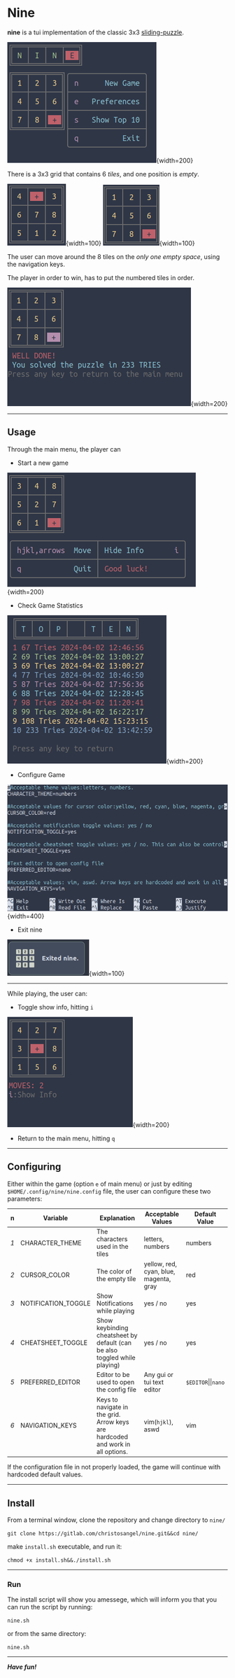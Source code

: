 # Nine

**nine** is a tui implementation of the classic 3x3 [sliding-puzzle](https://en.wikipedia.org/wiki/Sliding_puzzle).

![main menu](screenshots/main.png){width=200}

There is a 3x3 grid that contains 6 _tiles_, and one position is _empty_.

![grid1.png](screenshots/grid1.png){width=100}
![grid2.png](screenshots/grid2.png){width=100}


The user can move around the 8 tiles on the _only one empty space_, using the navigation keys.


The player in order to win, has to put the numbered tiles in order.

![win.png](screenshots/win.png){width=200}


---

## Usage

Through the main menu, the player can

- Start a new game

![new game](screenshots/new.png){width=200}



- Check Game Statistics

![statistics](screenshots/stats.png){width=200}

- Configure Game

![edit](screenshots/edit.png){width=400}

- Exit nine

![quit](screenshots/exit.png){width=100}

---
While playing, the user can:

- Toggle show info, hitting `i`

![no_info](screenshots/no_info.png){width=200}

- Return to the main menu, hitting `q`


--- 
## Configuring

Either within the game (option `e` of main menu) or just by editing `$HOME/.config/nine/nine.config` file, the user can configure these two parameters:

|n|Variable|Explanation| Acceptable Values|Default Value|
|---|---|---|---|---|
|_1_| CHARACTER_THEME|The characters used in the tiles|letters, numbers|numbers|
|_2_|CURSOR_COLOR|The color of the empty tile |yellow, red, cyan, blue, magenta, gray|red|
|_3_|NOTIFICATION_TOGGLE|Show Notifications while playing|yes / no| yes|
|_4_|CHEATSHEET_TOGGLE|Show keybinding cheatsheet by default (can be also toggled while playing)|yes / no| yes|
|_5_|PREFERRED_EDITOR |Editor to be used to open the config file|Any gui or tui text editor|`$EDITOR`\|\|`nano`|
|_6_|NAVIGATION_KEYS|Keys to navigate in the grid. Arrow keys are hardcoded and work in all options.| vim(`hjkl`), aswd |vim|

If the configuration file in not properly loaded, the game will continue with hardcoded default values.

---

## Install


From a terminal window, clone the repository and change directory to `nine/`

```
git clone https://gitlab.com/christosangel/nine.git&&cd nine/
```

make `install.sh` executable, and run it:

```
chmod +x install.sh&&./install.sh
```


---

### Run

The install script will show you amessege, which will inform you that you can run the script by running:

```
nine.sh
```


or from the same directory:

```
nine.sh
```

---
***Have fun!***
